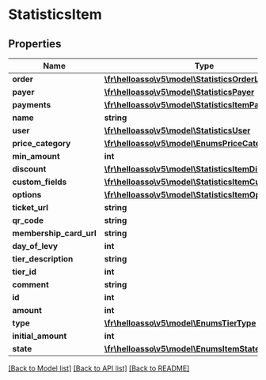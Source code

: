 # StatisticsItem

## Properties
Name | Type | Description | Notes
------------ | ------------- | ------------- | -------------
**order** | [**\fr\helloasso\v5\model\StatisticsOrderLight**](StatisticsOrderLight.md) |  | [optional] 
**payer** | [**\fr\helloasso\v5\model\StatisticsPayer**](StatisticsPayer.md) |  | [optional] 
**payments** | [**\fr\helloasso\v5\model\StatisticsItemPayment[]**](StatisticsItemPayment.md) |  | [optional] 
**name** | **string** |  | [optional] 
**user** | [**\fr\helloasso\v5\model\StatisticsUser**](StatisticsUser.md) |  | [optional] 
**price_category** | [**\fr\helloasso\v5\model\EnumsPriceCategory**](EnumsPriceCategory.md) |  | [optional] 
**min_amount** | **int** |  | [optional] 
**discount** | [**\fr\helloasso\v5\model\StatisticsItemDiscount**](StatisticsItemDiscount.md) |  | [optional] 
**custom_fields** | [**\fr\helloasso\v5\model\StatisticsItemCustomField[]**](StatisticsItemCustomField.md) |  | [optional] 
**options** | [**\fr\helloasso\v5\model\StatisticsItemOption[]**](StatisticsItemOption.md) |  | [optional] 
**ticket_url** | **string** |  | [optional] 
**qr_code** | **string** |  | [optional] 
**membership_card_url** | **string** |  | [optional] 
**day_of_levy** | **int** |  | [optional] 
**tier_description** | **string** |  | [optional] 
**tier_id** | **int** |  | [optional] 
**comment** | **string** |  | [optional] 
**id** | **int** |  | [optional] 
**amount** | **int** |  | [optional] 
**type** | [**\fr\helloasso\v5\model\EnumsTierType**](EnumsTierType.md) |  | [optional] 
**initial_amount** | **int** |  | [optional] 
**state** | [**\fr\helloasso\v5\model\EnumsItemState**](EnumsItemState.md) |  | [optional] 

[[Back to Model list]](../README.md#documentation-for-models) [[Back to API list]](../README.md#documentation-for-api-endpoints) [[Back to README]](../README.md)


